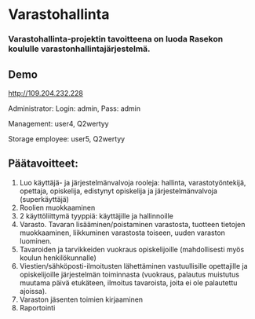 # Varastohallinta
### Varastohallinta-projektin tavoitteena on luoda Rasekon koululle varastonhallintajärjestelmä.

## Demo
http://109.204.232.228

Administrator: Login: admin, Pass: admin

Management: user4, Q2wertyy

Storage employee: user5, Q2wertyy


## Päätavoitteet:
1. Luo käyttäjä- ja järjestelmänvalvoja rooleja: hallinta, varastotyöntekijä, opettaja, opiskelija, edistynyt opiskelija ja järjestelmänvalvoja (superkäyttäjä)
2. Roolien muokkaaminen
3. 2 käyttöliittymä tyyppiä: käyttäjille ja hallinnoille
4. Varasto. Tavaran lisääminen/poistaminen varastosta, tuotteen tietojen muokkaaminen, liikkuminen varastosta toiseen, uuden varaston luominen.
5. Tavaroiden ja tarvikkeiden vuokraus opiskelijoille (mahdollisesti myös koulun henkilökunnalle)
6. Viestien/sähköposti-ilmoitusten lähettäminen vastuullisille opettajille ja opiskelijoille järjestelmän toiminnasta (vuokraus, palautus muistutus muutama päivä etukäteen, ilmoitus tavaroista, joita ei ole palautettu ajoissa).
7. Varaston jäsenten toimien kirjaaminen
8. Raportointi
